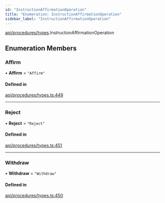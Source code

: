 ```yaml
---
id: "InstructionAffirmationOperation"
title: "Enumeration: InstructionAffirmationOperation"
sidebar_label: "InstructionAffirmationOperation"
---
```


[api/procedures/types](../../../../../modules/API/Procedures/Types/Types.md).InstructionAffirmationOperation

## Enumeration Members

### Affirm

• **Affirm** = ``"Affirm"``

#### Defined in

[api/procedures/types.ts:449](https://github.com/PolymeshAssociation/polymesh-sdk/blob/15be87e8/src/api/procedures/types.ts#L449)

___

### Reject

• **Reject** = ``"Reject"``

#### Defined in

[api/procedures/types.ts:451](https://github.com/PolymeshAssociation/polymesh-sdk/blob/15be87e8/src/api/procedures/types.ts#L451)

___

### Withdraw

• **Withdraw** = ``"Withdraw"``

#### Defined in

[api/procedures/types.ts:450](https://github.com/PolymeshAssociation/polymesh-sdk/blob/15be87e8/src/api/procedures/types.ts#L450)
